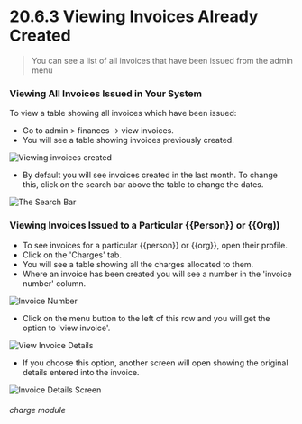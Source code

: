 # 20.6.3    Viewing Invoices Already Created

> You can see a list of all invoices that have been issued from the admin menu

### Viewing All Invoices Issued in Your System

To view a table showing all invoices which have been issued:

- Go to admin > finances -> view invoices. 
- You will see a table showing invoices previously created.

![Viewing invoices created](20.6.3a.png)

- By default you will see invoices created in the last month. To change this, click on the search bar above the table to change the dates. 

![The Search Bar](20.6.3b.png)

### Viewing Invoices Issued to a Particular {{Person}} or {{Org))

- To see invoices for a particular {{person}} or {{org}}, open their profile.
- Click on the 'Charges' tab.
- You will see a table showing all the charges allocated to them. 
- Where an invoice has been created you will see a number in the 'invoice number' column. 

![Invoice Number](20.6.3c.png)

- Click on the menu button to the left of this row and you will get the option to 'view invoice'. 

![View Invoice Details](20.6.3d.png)

- If you choose this option, another screen will open showing the original details entered into the invoice.

![Invoice Details Screen](20.6.3e.png)


###### charge module

